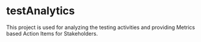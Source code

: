 # testAnalytics
This project is used for analyzing the testing activities and providing Metrics based Action Items for Stakeholders.
